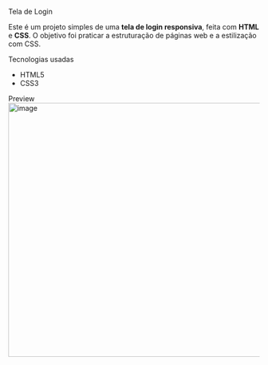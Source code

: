 Tela de Login 

Este é um projeto simples de uma **tela de login responsiva**, feita com **HTML** e **CSS**. O objetivo foi praticar a estruturação de páginas web e a estilização com CSS.

Tecnologias usadas

- HTML5
- CSS3

Preview
<img width="1167" height="510" alt="image" src="https://github.com/user-attachments/assets/1d9b4fe7-d778-4b11-826b-7c63f0a66996" />
